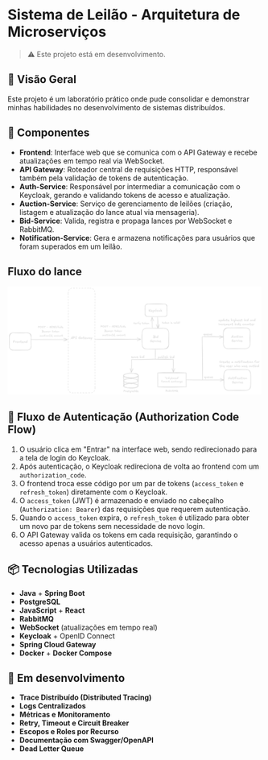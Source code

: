 # Sistema de Leilão - Arquitetura de Microserviços

> ⚠️ Este projeto está em desenvolvimento.

## 🚀 Visão Geral

Este projeto é um laboratório prático onde pude consolidar e demonstrar minhas habilidades no desenvolvimento de
sistemas distribuídos.

## 🔧 Componentes

- **Frontend**: Interface web que se comunica com o API Gateway e recebe atualizações em tempo real via WebSocket.
- **API Gateway**: Roteador central de requisições HTTP, responsável também pela validação de tokens de autenticação.
- **Auth-Service**: Responsável por intermediar a comunicação com o Keycloak, gerando e validando tokens de acesso e atualização.
- **Auction-Service**: Serviço de gerenciamento de leilões (criação, listagem e atualização do lance atual via mensageria).
- **Bid-Service**: Valida, registra e propaga lances por WebSocket e RabbitMQ.
- **Notification-Service**: Gera e armazena notificações para usuários que foram superados em um leilão.

## Fluxo do lance

![Diagrama da Arquitetura](./assets/bid-diagram.png)

## 🔐 Fluxo de Autenticação (Authorization Code Flow)

1. O usuário clica em "Entrar" na interface web, sendo redirecionado para a tela de login do Keycloak.
2. Após autenticação, o Keycloak redireciona de volta ao frontend com um `authorization_code`.
3. O frontend troca esse código por um par de tokens (`access_token` e `refresh_token`) diretamente com o Keycloak.
4. O `access_token` (JWT) é armazenado e enviado no cabeçalho (`Authorization: Bearer`) das requisições que requerem autenticação.
5. Quando o `access_token` expira, o `refresh_token` é utilizado para obter um novo par de tokens sem necessidade de novo login.
6. O API Gateway valida os tokens em cada requisição, garantindo o acesso apenas a usuários autenticados.


## 📦 Tecnologias Utilizadas

- **Java** + **Spring Boot**
- **PostgreSQL**
- **JavaScript** + **React**
- **RabbitMQ**
- **WebSocket** (atualizações em tempo real)
- **Keycloak** + OpenID Connect
- **Spring Cloud Gateway**
- **Docker** + **Docker Compose**

## 🧪 Em desenvolvimento
- **Trace Distribuído (Distributed Tracing)**
- **Logs Centralizados**
- **Métricas e Monitoramento**
- **Retry, Timeout e Circuit Breaker**
- **Escopos e Roles por Recurso**
- **Documentação com Swagger/OpenAPI**
- **Dead Letter Queue**

